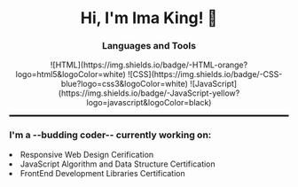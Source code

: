 <h1 align="center">Hi, I'm Ima King! 🐣</h1>
<div align="center">
 <!--![Typing on the computer]()-->
<h3>Languages and Tools</h3>
![HTML](https://img.shields.io/badge/-HTML-orange?logo=html5&logoColor=white)
![CSS](https://img.shields.io/badge/-CSS-blue?logo=css3&logoColor=white)
![JavaScript](https://img.shields.io/badge/-JavaScript-yellow?logo=javascript&logoColor=black)
</div>
  <hr style="border: 0.1em solid black;">

  <p>
    <h3>I'm a --budding coder-- currently working on:</h3>
        <li>Responsive Web Design Cerification</li>
        <li>JavaScript Algorithm and Data Structure Certification</li>
        <li>FrontEnd Development Libraries Certification</li>
  </p>



<!--
**kodeima/kodeima** is a ✨ _special_ ✨ repository because its `README.md` (this file) appears on your GitHub profile.

Here are some ideas to get you started:

- 🔭 I’m currently working on ...
- 🌱 I’m currently learning ...
- 👯 I’m looking to collaborate on ...
- 🤔 I’m looking for help with ...
- 💬 Ask me about ...
- 📫 How to reach me: ...
- 😄 Pronouns: ...
- ⚡ Fun fact: ...
-->
